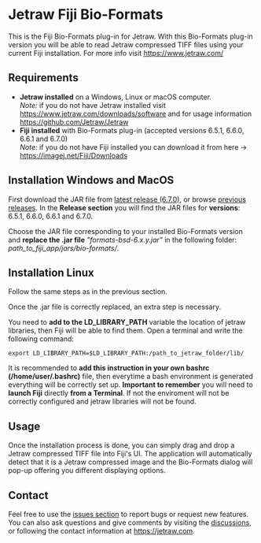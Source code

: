 # Jetraw Fiji Bio-Formats
This is the Fiji Bio-Formats plug-in for Jetraw. With this Bio-Formats plug-in version you will be able to read Jetraw compressed TIFF files using your current Fiji installation. For more info visit https://www.jetraw.com/

## Requirements
- **Jetraw installed** on a Windows, Linux or macOS computer.<br/>
*Note:* if you do not have Jetraw installed visit https://www.jetraw.com/downloads/software and for usage information https://github.com/Jetraw/Jetraw
- **Fiji installed** with Bio-Formats plug-in (accepted versions 6.5.1, 6.6.0, 6.6.1 and 6.7.0)<br/>
*Note:* if you do not have Fiji installed you can download it from here -> https://imagej.net/Fiji/Downloads

## Installation Windows and MacOS
First download the JAR file from [latest release (6.7.0)](https://github.com/Jetraw/Bio-Formats/releases/download/21.09.15.4/formats-bsd-6.7.0.jar), or browse [previous releases](https://github.com/Jetraw/Bio-Formats/releases). In the **Release section** you will find the JAR files for **versions**: 6.5.1, 6.6.0, 6.6.1 and 6.7.0.  

Choose the JAR file corresponding to your installed Bio-Formats version and **replace the .jar file** *"formats-bsd-6.x.y.jar"* in the following folder:
*path_to_fiji_app/jars/bio-formats/*.

## Installation Linux
Follow the same steps as in the previous section. 

Once the .jar file is correctly replaced, an extra step is necessary. 

You need to **add to the LD_LIBRARY_PATH** variable the location of jetraw libraries, then Fiji will be able to find them. Open a terminal and write the following command:  

```
export LD_LIBRARY_PATH=$LD_LIBRARY_PATH:/path_to_jetraw_folder/lib/
```

It is recommended to **add this instruction in your own bashrc (/home/user/.bashrc)** file, then everytime a bash environment is generated everything will be correctly set up. **Important to remember** you will need to **launch Fiji** directly **from a Terminal**. If not the enviroment will not be correctly configured and jetraw libraries will not be found. 

## Usage
Once the installation process is done, you can simply drag and drop a Jetraw compressed TIFF file into Fiji's UI. The application will automatically 
detect that it is a Jetraw compressed image and the Bio-Formats dialog will pop-up offering you different displaying options. 

## Contact
Feel free to use the [issues section](https://github.com/Jetraw/Bio-Formats/issues) to report bugs or request new features. You can also ask questions and give comments by visiting the [discussions](https://github.com/Jetraw/Bio-Formats/discussions), or following the contact information at https://jetraw.com.
